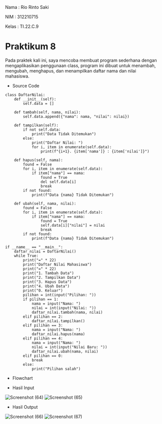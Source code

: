 Nama    : Rio Rinto Saki

NIM     : 312210715

Kelas   : TI.22.C.9

# Praktikum 8

Pada praktek kali ini, saya mencoba membuat program sederhana dengan mengaplikasikan penggunaan class, program ini dibuat untuk menambah, mengubah, menghapus, dan menampilkan daftar nama dan nilai mahasiswa. 

- Source Code
```
class DaftarNilai:
    def __init__(self):
        self.data = []

    def tambah(self, nama, nilai):
        self.data.append({"nama": nama, "nilai": nilai})

    def tampilkan(self):
        if not self.data:
            print("Data Tidak Ditemukan")
        else:
            print("Daftar Nilai: ")
            for i, item in enumerate(self.data):
                print(f"{i+1}. {item['nama']} : {item['nilai']}")

    def hapus(self, nama):
        found = False
        for i, item in enumerate(self.data):
            if item["nama"] == nama:
                found = True
                del self.data[i]
                break
        if not found:
            print(f"Data {nama} Tidak Ditemukan")

    def ubah(self, nama, nilai):
        found = False
        for i, item in enumerate(self.data):
            if item["nama"] == nama:
                found = True
                self.data[i]["nilai"] = nilai
                break
        if not found:
            print(f"Data {nama} Tidak Ditemukan")

if __name__ == "__main__":
    daftar_nilai = DaftarNilai()
    while True:
        print("=" * 22)
        print("Daftar Nilai Mahasiswa")
        print("=" * 22)
        print("1. Tambah Data")
        print("2. Tampilkan Data")
        print("3. Hapus Data")
        print("4. Ubah Data")
        print("0. Keluar")
        pilihan = int(input("Pilihan: "))
        if pilihan == 1:
            nama = input("Nama: ")
            nilai = int(input("Nilai: "))
            daftar_nilai.tambah(nama, nilai)
        elif pilihan == 2:
            daftar_nilai.tampilkan()
        elif pilihan == 3:
            nama = input("Nama: ")
            daftar_nilai.hapus(nama)
        elif pilihan == 4:
            nama = input("Nama: ")
            nilai = int(input("Nilai Baru: "))
            daftar_nilai.ubah(nama, nilai)
        elif pilihan == 0:
            break
        else:
            print("Pilihan salah")
```

- Flowchart



- Hasil Input

![Screenshot (64)](https://user-images.githubusercontent.com/123881535/218320400-b4bfe133-755e-4e72-bd03-006472363246.png)
![Screenshot (65)](https://user-images.githubusercontent.com/123881535/218320407-183bc7a0-6970-409f-9cfe-8bd8ca239d17.png)


- Hasil Output

![Screenshot (66)](https://user-images.githubusercontent.com/123881535/218320476-3ba98e3f-75ef-4e46-a6eb-460ca155accd.png)
![Screenshot (67)](https://user-images.githubusercontent.com/123881535/218320488-bac226dc-16a9-42ff-884f-80aae47e051e.png)

